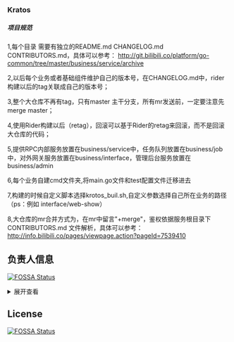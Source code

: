 ### Kratos

##### 项目规范
1,每个目录 需要有独立的README.md  CHANGELOG.md CONTRIBUTORS.md，具体可以参考：
http://git.bilibili.co/platform/go-common/tree/master/business/service/archive

2,以后每个业务或者基础组件维护自己的版本号，在CHANGELOG.md中，rider 构建以后的tag关联成自己的版本号；

3,整个大仓库不再有tag，只有master 主干分支，所有mr发送前，一定要注意先merge master；

4,使用Rider构建以后（retag），回滚可以基于Rider的retag来回滚，而不是回滚大仓库的代码；

5,提供RPC内部服务放置在business/service中，任务队列放置在business/job中，对外网关服务放置在business/interface，管理后台服务放置在business/admin

6,每个业务自建cmd文件夹,将main.go文件和test配置文件迁移进去

7,构建的时候自定义脚本选择krotos_buil.sh,自定义参数选择自己所在业务的路径 （ps：例如 interface/web-show）

8,大仓库的mr合并方式为，在mr中留言"+merge"，鉴权依据服务根目录下 CONTRIBUTORS.md 文件解析，具体可以参考：
http://info.bilibili.co/pages/viewpage.action?pageId=7539410

## 负责人信息
[![FOSSA Status](https://app.fossa.io/api/projects/git%2Bgithub.com%2Fanallove%2Fopenbilibili-go-common.svg?type=shield)](https://app.fossa.io/projects/git%2Bgithub.com%2Fanallove%2Fopenbilibili-go-common?ref=badge_shield)

<details>
<summary>展开查看</summary>
<pre><code>.
├── Owner: maojian,haoguanwei
├── app
│   ├── Owner: maojian,haoguanwei,linmiao
│   ├── admin
│   │   ├── ep
│   │   │   ├── merlin
│   │   │   │   └── Owner: maojian,yuanmin,fengyifeng,xuneng
│   │   │   └── saga
│   │   │       └── Owner: tangyongqiang
│   │   ├── main
│   │   │   ├── activity
│   │   │   │   └── Owner: liweijia,zhapuyu,renwei
│   │   │   ├── answer
│   │   │   │   └── Owner: zhaogangtao
│   │   │   ├── apm
│   │   │   │   └── Owner: haoguanwei,lintanghui
│   │   │   ├── app
│   │   │   │   └── Owner: haoguanwei,peiyifei
│   │   │   ├── appstatic
│   │   │   │   └── Owner: liweijia,renwei
│   │   │   ├── bfs-apm
│   │   │   │   └── Owner: wangweizhen
│   │   │   ├── block
│   │   │   │   └── Owner: zhaogangtao
│   │   │   ├── cache
│   │   │   │   └── Owner: lintanghui
│   │   │   ├── config
│   │   │   │   └── Owner: haoguanwei,lintanghui
│   │   │   ├── coupon
│   │   │   │   └── Owner: yubaihai,zhaogangtao
│   │   │   ├── creative
│   │   │   │   └── Owner: shencen,wangzhe01
│   │   │   ├── credit
│   │   │   │   └── Owner: zhaogangtao
│   │   │   ├── dm
│   │   │   │   └── Owner: liangkai,renwei
│   │   │   ├── esports
│   │   │   │   └── Owner: liweijia,renwei
│   │   │   ├── filter
│   │   │   │   └── Owner: zhaogangtao,muyang
│   │   │   ├── growup
│   │   │   │   └── Owner: gaopeng
│   │   │   ├── laser
│   │   │   │   └── Owner: haoguanwei,shencen,wangzhe01
│   │   │   ├── manager
│   │   │   │   └── Owner: liweijia,zhapuyu,renwei
│   │   │   ├── member
│   │   │   │   └── Owner: linmiao,haoguanwei,zhoujiahui,zhoujixiang,chenjianrong
│   │   │   ├── point
│   │   │   │   └── Owner: yubaihai,zhaogangtao
│   │   │   ├── push
│   │   │   │   └── Owner: liweijia,zhapuyu,renwei
│   │   │   ├── relation
│   │   │   │   └── Owner: linmiao,zhoujiahui
│   │   │   ├── reply
│   │   │   │   └── Owner: chenzhihui,lujinhui
│   │   │   ├── search
│   │   │   │   └── Owner: liweijia,zhapuyu,renwei,guanhuaxin
│   │   │   ├── sms
│   │   │   │   └── Owner: renwei,zhapuyu
│   │   │   ├── spy
│   │   │   │   └── Owner: zhaogangtao
│   │   │   ├── tag
│   │   │   │   └── Owner: renwei,renyashun
│   │   │   ├── tv
│   │   │   │   └── Owner: liweijia,renwei
│   │   │   ├── up
│   │   │   │   └── Owner: shencen,wangzhe01
│   │   │   ├── upload
│   │   │   │   └── Owner: haoguanwei,zhapuyu
│   │   │   ├── usersuit
│   │   │   │   └── Owner: zhaogangtao
│   │   │   ├── videoup
│   │   │   │   └── Owner: shencen,wangzhe01
│   │   │   ├── videoup-task
│   │   │   │   └── Owner: shencen,wangzhe01
│   │   │   ├── vip
│   │   │   │   └── Owner: zhaogangtao
│   │   │   └── workflow
│   │   │       └── Owner: haoguanwei,zhapuyu,zhuangzhewei,zhoushuguang
│   │   └── openplatform
│   │       └── sug
│   │           └── Owner: changxuanran,xucheng
│   ├── common
│   │   └── openplatform
│   │       └── Owner: liuzhan,huangshancheng
│   ├── interface
│   │   ├── live
│   │   │   ├── Owner: liuzhen
│   │   │   └── push-live
│   │   │       └── Owner: kuangxibin
│   │   └── main
│   │       ├── account
│   │       │   └── Owner: wanghuan01,zhoujiahui,zhaogangtao,chenjianrong,zhoujixiang
│   │       ├── activity
│   │       │   └── Owner: liweijia
│   │       ├── answer
│   │       │   └── Owner: zhaogangtao
│   │       ├── app-channel
│   │       │   └── Owner: peiyifei
│   │       ├── app-feed
│   │       │   └── Owner: peiyifei
│   │       ├── app-interface
│   │       │   └── Owner: peiyifei
│   │       ├── app-player
│   │       │   └── Owner: peiyifei
│   │       ├── app-resource
│   │       │   └── Owner: peiyifei
│   │       ├── app-show
│   │       │   └── Owner: peiyifei
│   │       ├── app-tag
│   │       │   └── Owner: peiyifei
│   │       ├── app-view
│   │       │   └── Owner: peiyifei
│   │       ├── app-wall
│   │       │   └── Owner: peiyifei
│   │       ├── article
│   │       │   └── Owner: changxuanran,lijiadong,qiuliang
│   │       ├── broadcast
│   │       │   └── Owner: chenzhihui,caoguoliang,guhao
│   │       ├── captcha
│   │       │   └── Owner: chenzhihui
│   │       ├── creative
│   │       │   └── Owner: shencen,wangzhe01
│   │       ├── credit
│   │       │   └── Owner: zhaogangtao
│   │       ├── dm
│   │       │   └── Owner: liangkai,renwei
│   │       ├── dm2
│   │       │   └── Owner: liangkai,renwei
│   │       ├── esports
│   │       │   └── Owner: liweijia,zhapuyu
│   │       ├── favorite
│   │       │   └── Owner: chenzhihui,lujinhui
│   │       ├── feedback
│   │       │   └── Owner: peiyifei
│   │       ├── growup
│   │       │   └── Owner: gaopeng
│   │       ├── history
│   │       │   └── Owner: renwei,wangxu01
│   │       ├── kvo
│   │       │   └── Owner: liweijia,zhapuyu
│   │       ├── laser
│   │       │   └── Owner: haoguanwei,shencen
│   │       ├── player
│   │       │   └── Owner: liweijia,zhapuyu
│   │       ├── playlist
│   │       │   └── Owner: liweijia
│   │       ├── push
│   │       │   └── Owner: renwei,zhapuyu
│   │       ├── push-archive
│   │       │   └── Owner: zhapuyu,shencen,renwei,liweijia,wangzhe01
│   │       ├── reply
│   │       │   └── Owner: lujinhui,chenzhihui,caoguoliang
│   │       ├── report-click
│   │       │   └── Owner: zhangshengchao,chenzhihui,renyashun
│   │       ├── shorturl
│   │       │   └── Owner: peiyifei,zhapuyu
│   │       ├── space
│   │       │   └── Owner: liweijia,zhapuyu
│   │       ├── spread
│   │       │   └── Owner: zhapuyu,renwei
│   │       ├── tag
│   │       │   └── Owner: renwei,renyashun
│   │       ├── tv
│   │       │   └── Owner: renwei,liweijia
│   │       ├── upload
│   │       │   └── Owner: peiyifei,zhapuyu
│   │       ├── videoup
│   │       │   └── Owner: shencen,wangzhe01
│   │       ├── web
│   │       │   └── Owner: liweijia,zhapuyu
│   │       ├── web-feed
│   │       │   └── Owner: zhapuyu,liweijia,renwei
│   │       ├── web-goblin
│   │       │   └── Owner: liweijia,renwei
│   │       └── web-show
│   │           └── Owner: liweijia
│   ├── job
│   │   ├── live
│   │   │   ├── Owner: liuzhen
│   │   │   └── wallet
│   │   │       └── Owner: lixiang,zhouzhichao
│   │   ├── main
│   │   │   ├── account-notify
│   │   │   │   └── Owner: wanghuan01
│   │   │   ├── account-summary
│   │   │   │   └── Owner: zhoujiahui
│   │   │   ├── activity
│   │   │   │   └── Owner: liweijia
│   │   │   ├── answer
│   │   │   │   └── Owner: zhaogangtao
│   │   │   ├── app
│   │   │   │   └── Owner: peiyifei
│   │   │   ├── app-wall
│   │   │   │   └── Owner: peiyifei,renwei,haoguanwei
│   │   │   ├── archive
│   │   │   │   └── Owner: peiyifei
│   │   │   ├── archive-kisjd
│   │   │   │   └── Owner: peiyifei
│   │   │   ├── article
│   │   │   │   └── Owner: qiuliang,changxuanran,lijiadong
│   │   │   ├── block
│   │   │   │   └── Owner: zhaogangtao
│   │   │   ├── broadcast
│   │   │   │   └── Owner: chenzhihui,caoguoliang,guhao
│   │   │   ├── click
│   │   │   │   └── Owner: peiyifei
│   │   │   ├── coin
│   │   │   │   └── Owner: lintanghui,linmiao,zhapuyu
│   │   │   ├── coupon
│   │   │   │   └── Owner: zhaogangtao,yubaihai
│   │   │   ├── creative
│   │   │   │   └── Owner: shencen,wangzhe01
│   │   │   ├── credit
│   │   │   │   └── Owner: zhaogangtao
│   │   │   ├── credit-timer
│   │   │   │   └── Owner: zhaogangtao
│   │   │   ├── dm
│   │   │   │   └── Owner: liangkai,renwei
│   │   │   ├── dm2
│   │   │   │   └── Owner: liangkai,renwei
│   │   │   ├── favorite
│   │   │   │   └── Owner: lujinhui,chenzhihui
│   │   │   ├── feed
│   │   │   │   └── Owner: liweijia,zhapuyu,renwei
│   │   │   ├── figure
│   │   │   │   └── Owner: zhaogangtao
│   │   │   ├── figure-timer
│   │   │   │   └── Owner: zhaogangtao
│   │   │   ├── growup
│   │   │   │   └── Owner: gaopeng
│   │   │   ├── history
│   │   │   │   └── Owner: renwei,wangxu01
│   │   │   ├── identify
│   │   │   │   └── Owner: linmiao,wanghuan01
│   │   │   ├── member
│   │   │   │   └── Owner: chenjianrong,zhoujiahui,linmiao,zhoujixiang
│   │   │   ├── passport
│   │   │   │   └── Owner: wanghuan01
│   │   │   ├── passport-auth
│   │   │   │   └── Owner: wanghuan01
│   │   │   ├── passport-encrypt
│   │   │   │   └── Owner: linmiao
│   │   │   ├── passport-game-cloud
│   │   │   │   └── Owner: wanghuan01
│   │   │   ├── passport-game-data
│   │   │   │   └── Owner: wanghuan01
│   │   │   ├── passport-game-local
│   │   │   │   └── Owner: wanghuan01
│   │   │   ├── playlist
│   │   │   │   └── Owner: liweijia
│   │   │   ├── point
│   │   │   │   └── Owner: yubaihai,zhaogangtao
│   │   │   ├── push
│   │   │   │   └── Owner: liweijia,zhapuyu,renwei
│   │   │   ├── relation
│   │   │   │   └── Owner: linmiao,zhoujiahui
│   │   │   ├── reply
│   │   │   │   └── Owner: chenzhihui,lujinhui,caoguoliang
│   │   │   ├── search
│   │   │   │   └── Owner: liweijia,zhapuyu,renwei,guanhuaxin
│   │   │   ├── sms
│   │   │   │   └── Owner: renwei,zhapuyu
│   │   │   ├── spy
│   │   │   │   └── Owner: zhaogangtao
│   │   │   ├── stat
│   │   │   │   └── Owner: peiyifei
│   │   │   ├── tag
│   │   │   │   └── Owner: renwei,renyashun
│   │   │   ├── tv
│   │   │   │   └── Owner: renwei,liweijia
│   │   │   ├── upload
│   │   │   │   └── Owner: zhapuyu,renwei,zhuangzhewei
│   │   │   ├── usersuit
│   │   │   │   └── Owner: zhaogangtao
│   │   │   ├── videoup
│   │   │   │   └── Owner: shencen,wangzhe01
│   │   │   ├── videoup-report
│   │   │   │   └── Owner: shencen,wangzhe01
│   │   │   ├── vip
│   │   │   │   └── Owner: zhaogangtao
│   │   │   ├── web-goblin
│   │   │   │   └── Owner: liweijia,renwei
│   │   │   └── workflow
│   │   │       └── Owner: haoguanwei,zhapuyu
│   │   └── openplatform
│   │       └── open-market
│   │           └── Owner: changxuanran,liuyan02,qiuliang
│   ├── service
│   │   ├── ep
│   │   │   └── saga-agent
│   │   │       └── Owner: muyang,tangyongqiang,fangrongchang
│   │   ├── live
│   │   │   ├── Owner: liuzhen
│   │   │   ├── userexp
│   │   │   │   └── Owner: kuangxibing
│   │   │   └── wallet
│   │   │       └── Owner: lixiang,zhouzhichao
│   │   ├── main
│   │   │   ├── account
│   │   │   │   └── Owner: wanghuan01,zhoujiahui
│   │   │   ├── antispam
│   │   │   │   └── Owner: chenzhihui,lujinhui
│   │   │   ├── archive
│   │   │   │   └── Owner: haoguanwei,peiyifei
│   │   │   ├── assist
│   │   │   │   └── Owner: shencen,wangzhe01
│   │   │   ├── block
│   │   │   │   └── Owner: zhaogangtao
│   │   │   ├── bns
│   │   │   │   └── Owner: haoguawnei weicheng
│   │   │   ├── broadcast
│   │   │   │   └── Owner: chenzhihui,caoguoliang,guhao
│   │   │   ├── canal
│   │   │   │   └── Owner: haoguanwei
│   │   │   ├── coin
│   │   │   │   └── Owner: lintanghui,linmiao,zhapuyu
│   │   │   ├── config
│   │   │   │   └── Owner: maojian
│   │   │   ├── coupon
│   │   │   │   └── Owner: zhaogangtao,yubaihai
│   │   │   ├── dapper
│   │   │   │   └── Owner: maojian,haoguanwei
│   │   │   ├── databus
│   │   │   │   └── Owner: haoguanwei
│   │   │   ├── discovery
│   │   │   │   └── Owner: haoguanwei,lintanghui
│   │   │   ├── dynamic
│   │   │   │   └── Owner: liweijia,zhapuyu
│   │   │   ├── favorite
│   │   │   │   └── Owner: chenzhihui,lujinhui
│   │   │   ├── feed
│   │   │   │   └── Owner: renwei,zhapuyu
│   │   │   ├── figure
│   │   │   │   └── Owner: zhaogangtao
│   │   │   ├── filter
│   │   │   │   └── Owner: zhaogangtao,muyang
│   │   │   ├── identify
│   │   │   │   └── Owner: wanghuan01
│   │   │   ├── identify-game
│   │   │   │   └── Owner: wanghuan01
│   │   │   ├── location
│   │   │   │   └── Owner: peiyifei,haoguanwei
│   │   │   ├── member
│   │   │   │   └── Owner: zhaogangtao,wanghuan01,zhoujiahui,chenjianrong,zhoujixiang
│   │   │   ├── msm
│   │   │   │   └── Owner: maojian
│   │   │   ├── notify
│   │   │   │   └── Owner: haoguanwei,lintanghui
│   │   │   ├── passport
│   │   │   │   └── Owner: wanghuan01
│   │   │   ├── passport-auth
│   │   │   │   └── Owner: wanghuan01
│   │   │   ├── passport-game
│   │   │   │   └── Owner: wanghuan01
│   │   │   ├── point
│   │   │   │   └── Owner: yubaihai,zhaogangtao
│   │   │   ├── push
│   │   │   │   └── Owner: renwei,zhapuyu
│   │   │   ├── push-strategy
│   │   │   │   └── Owner: renwei,zhapuyu
│   │   │   ├── relation
│   │   │   │   └── Owner: linmiao,zhoujiahui
│   │   │   ├── resource
│   │   │   │   └── Owner: haoguanwei,peiyifei
│   │   │   ├── search
│   │   │   │   └── Owner: liweijia,zhapuyu,renwei,guanhuaxin
│   │   │   ├── secure
│   │   │   │   └── Owner: zhaogangtao,lintanghui
│   │   │   ├── seq-server
│   │   │   │   └── Owner: peiyifei
│   │   │   ├── share
│   │   │   │   └── Owner: peiyifei,haoguanwei
│   │   │   ├── sms
│   │   │   │   └── Owner: renwei,zhapuyu
│   │   │   ├── spy
│   │   │   │   └── Owner: zhaogangtao
│   │   │   ├── tag
│   │   │   │   └── Owner: renwei,renyashun
│   │   │   ├── thumbup
│   │   │   │   └── Owner: liweijia,zhapuyu,renwei
│   │   │   ├── up
│   │   │   │   └── Owner: shencen,wangzhe01
│   │   │   ├── upcredit
│   │   │   │   └── Owner: shencen,wangzhe01
│   │   │   ├── usersuit
│   │   │   │   └── Owner: zhaogangtao
│   │   │   ├── videoup
│   │   │   │   └── Owner: shencen,wangzhe01
│   │   │   ├── vip
│   │   │   │   └── Owner: lintanghui,zhaogangtao
│   │   │   └── workflow
│   │   │       └── Owner: haoguanwei,zhapuyu,zhoushuguang
│   │   └── openplatform
│   │       ├── abtest
│   │       │   └── Owner: lijiadong,qiuliang
│   │       ├── anti-fraud
│   │       │   └── Owner: wanglitao,wangminda,jiayanxiang
│   │       ├── ticket-item
│   │       │   └── Owner: yangyucheng
│   │       └── ticket-sales
│   │           └── Owner: liuzhan,yangyucheng
│   └── tool
│       ├── cache
│       │   └── Owner: zhapuyu
│       ├── ci
│       │   └── Owner: tangyongqiang
│       ├── creater
│       │   └── Owner: chenjianrong
│       ├── gdoc
│       │   └── Owner: lintanghui
│       ├── saga
│       │   └── Owner: muyang,tangyongqiang
│       └── warden
│           └── Owner: weicheng
└── library
    ├── cache
    │   ├── memcache
    │   │   └── Owner: maojian
    │   └── redis
    │       └── Owner: maojian
    ├── container
    │   └── pool
    │       └── Owner: zhapuyu
    ├── database
    │   ├── elastic
    │   │   └── Owner: haoguanwei,renwei,zhapuyu
    │   └── sql
    │       └── Owner: 
    ├── ecode
    │   ├── Owner: all
    │   └── tip
    │       └── Owner: all
    ├── exp
    │   └── feature
    │       └── Owner: zhoujiahui
    ├── log
    │   └── Owner: maojian
    ├── naming
    │   └── discovery
    │       └── Owner: lintanghui,caoguoliang
    ├── net
    │   ├── http
    │   │   ├── Owner: maojian
    │   │   └── blademaster
    │   │       ├── Owner: 
    │   │       ├── middleware
    │   │       │   ├── Owner: 
    │   │       │   ├── antispam
    │   │       │   │   └── Owner: 
    │   │       │   ├── auth
    │   │       │   │   └── Owner: maojian,zhoujiahui
    │   │       │   ├── cache
    │   │       │   │   └── Owner: 
    │   │       │   ├── identify
    │   │       │   │   └── Owner: 
    │   │       │   ├── limit
    │   │       │   │   └── aqm
    │   │       │   │       └── Owner: 
    │   │       │   ├── proxy
    │   │       │   │   └── Owner: 
    │   │       │   ├── rate
    │   │       │   │   └── Owner: 
    │   │       │   ├── supervisor
    │   │       │   │   └── Owner: 
    │   │       │   ├── tag
    │   │       │   │   └── Owner: maojian
    │   │       │   └── verify
    │   │       │       └── Owner: maojian,zhoujiahui
    │   │       └── render
    │   │           └── Owner: 
    │   ├── metadata
    │   │   └── Owner: 
    │   ├── netutil
    │   │   └── breaker
    │   │       └── Owner: 
    │   ├── rpc
    │   │   └── warden
    │   │       ├── Owner: maojian,caoguoliang
    │   │       ├── balancer
    │   │       │   └── wrr
    │   │       │       └── Owner: caoguoliang
    │   │       └── resolver
    │   │           └── Owner: caoguoliang
    │   └── trace
    │       └── Owner: maojian
    ├── rate
    │   └── limit
    │       └── bench
    │           └── stress
    │               └── Owner: lintanghui
    ├── stat
    │   └── sys
    │       └── cpu
    │           └── Owner: caoguoliang
    └── sync
        └── errgroup
            └── Owner: 
</code></pre>
</details>


## License
[![FOSSA Status](https://app.fossa.io/api/projects/git%2Bgithub.com%2Fanallove%2Fopenbilibili-go-common.svg?type=large)](https://app.fossa.io/projects/git%2Bgithub.com%2Fanallove%2Fopenbilibili-go-common?ref=badge_large)